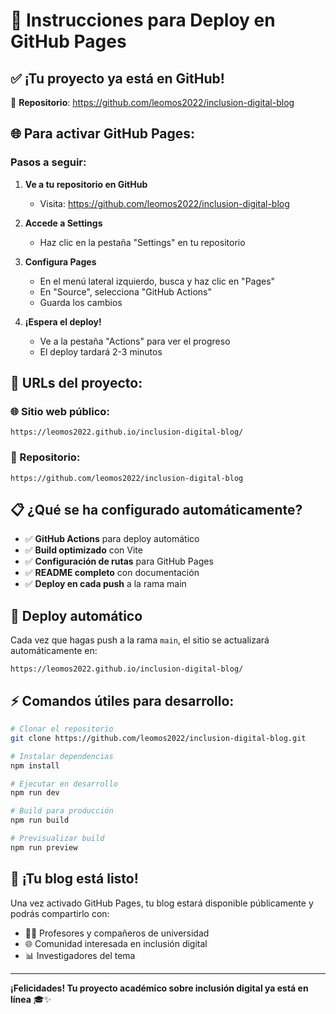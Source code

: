 # 🚀 Instrucciones para Deploy en GitHub Pages

## ✅ ¡Tu proyecto ya está en GitHub!

📍 **Repositorio**: https://github.com/leomos2022/inclusion-digital-blog

## 🌐 Para activar GitHub Pages:

### **Pasos a seguir:**

1. **Ve a tu repositorio en GitHub**
   - Visita: https://github.com/leomos2022/inclusion-digital-blog

2. **Accede a Settings**
   - Haz clic en la pestaña "Settings" en tu repositorio

3. **Configura Pages**
   - En el menú lateral izquierdo, busca y haz clic en "Pages"
   - En "Source", selecciona "GitHub Actions"
   - Guarda los cambios

4. **¡Espera el deploy!**
   - Ve a la pestaña "Actions" para ver el progreso
   - El deploy tardará 2-3 minutos

## 🎯 URLs del proyecto:

### **🌐 Sitio web público:**
```
https://leomos2022.github.io/inclusion-digital-blog/
```

### **📂 Repositorio:**
```
https://github.com/leomos2022/inclusion-digital-blog
```

## 📋 ¿Qué se ha configurado automáticamente?

- ✅ **GitHub Actions** para deploy automático
- ✅ **Build optimizado** con Vite
- ✅ **Configuración de rutas** para GitHub Pages
- ✅ **README completo** con documentación
- ✅ **Deploy en cada push** a la rama main

## 🔄 Deploy automático

Cada vez que hagas push a la rama `main`, el sitio se actualizará automáticamente en:
```
https://leomos2022.github.io/inclusion-digital-blog/
```

## ⚡ Comandos útiles para desarrollo:

```bash
# Clonar el repositorio
git clone https://github.com/leomos2022/inclusion-digital-blog.git

# Instalar dependencias
npm install

# Ejecutar en desarrollo
npm run dev

# Build para producción
npm run build

# Previsualizar build
npm run preview
```

## 📱 ¡Tu blog está listo!

Una vez activado GitHub Pages, tu blog estará disponible públicamente y podrás compartirlo con:
- 👨‍🎓 Profesores y compañeros de universidad
- 🌐 Comunidad interesada en inclusión digital
- 📊 Investigadores del tema

---

**¡Felicidades! Tu proyecto académico sobre inclusión digital ya está en línea** 🎓✨